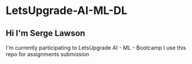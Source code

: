 # LetsUpgrade-AI-ML-DL
## Hi I'm Serge Lawson
I'm currently participating to LetsUpgrade AI - ML - Bootcamp
I use this repo for assignments submission 